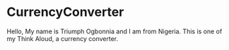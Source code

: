 # CurrencyConverter
Hello, My name is Triumph Ogbonnia and I am from Nigeria. This is one of my Think Aloud, a currency converter.
